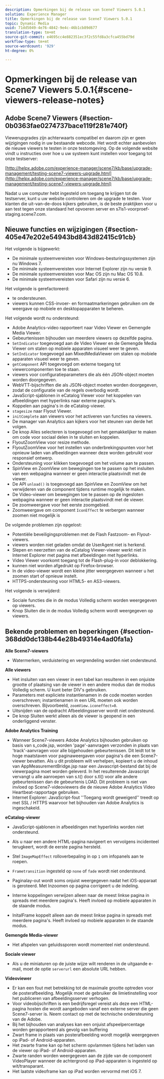 ```yaml
---
description: Opmerkingen bij de release van Scene7 Viewers 5.0.1
solution: Experience Manager
title: Opmerkingen bij de release van Scene7 Viewers 5.0.1
topic: Dynamic Media
uuid: 71dd5049-4e76-4842-9e4c-46b1cb89d677
translation-type: tm+mt
source-git-commit: e4695cc4e882351ec3f2c55fd8a3cfca455bd79d
workflow-type: tm+mt
source-wordcount: '929'
ht-degree: 0%

---
```



# Opmerkingen bij de release van Scene7 Viewers 5.0.1{#scene-viewers-release-notes}

## Adobe Scene7 Viewers {#section-0b0363fae0274737bace119f281e740f}

Viewerupgrades zijn achterwaarts compatibel en daarom zijn er geen wijzigingen nodig in uw bestaande webcode. Het wordt echter aanbevolen de nieuwe viewers te testen in onze testomgeving. Op de volgende website vindt u instructies over hoe u uw systeem kunt instellen voor toegang tot onze testserver:

[http://helpx.adobe.com/experience-manager/scene7/kb/base/upgrade-management/testing-scene7-viewers-upgrade.html](http://helpx.adobe.com/experience-manager/scene7/kb/base/upgrade-management/testing-scene7-viewers-upgrade.html)

Nadat u uw computer hebt ingesteld om toegang te krijgen tot de testserver, kunt u uw website controleren om de upgrade te testen. Voor klanten die uit-van-de-doos kijkers gebruiken, is de beste praktijken voor u aan test tegen onze standaard het opvoeren server en s7is1-voorproef-staging.scene7.com.

## Nieuwe functies en wijzigingen {#section-405e47e202e54943bd843d82415c91cb}

Het volgende is bijgewerkt:

* De minimale systeemvereisten voor Windows-besturingssystemen zijn nu Windows 7.
* De minimale systeemvereisten voor Internet Explorer zijn nu versie 9.
* De minimale systeemvereisten voor Mac OS zijn nu Mac OS 10.8.
* De minimale systeemvereisten voor Safari zijn nu versie 6.

Het volgende is gerefactoreerd:

* te ondersteunen.
* viewers kunnen CSS-invoer- en formaatmarkeringen gebruiken om de weergave op mobiele en desktopapparaten te beheren.

Het volgende wordt nu ondersteund:

* Adobe Analytics-video rapporteert naar Video Viewer en Gemengde Media Viewer.
* Gebeurtenissen bijhouden van meerdere viewers op dezelfde pagina.
* `SetIndicator` toegevoegd aan de Video Viewer en de Gemengde Media Viewer om stalen op mobiele apparaten visueel weer te geven.
* `SetIndicator` toegevoegd aan MixedMediaViewer om stalen op mobiele apparaten visueel weer te geven.
* `getComponent` API toegevoegd om externe toegang tot viewercomponenten toe te staan.
* viewers voor configuratieparameters die als één JSON-object moeten worden doorgegeven.
* WebVTT-bijschriften die als JSON-object moeten worden doorgegeven, zodat de configuratie van de regels overbodig wordt.
* JavaScript-sjablonen in eCatalog Viewer voor het koppelen van afbeeldingen met hyperlinks naar externe pagina&#39;s.
* Koppelen aan pagina&#39;s in de eCatalog-viewer.
* `stagesize` naar Flyout Viewer.
* `initComplete` aan viewers voor het activeren van functies na viewers.
* De manager van Analytics aan kijkers voor het steunen van derde het volgen.
* De knop Alles selecteren is toegevoegd om het gemakkelijker te maken om code voor sociaal delen in te sluiten en koppelen.
* FlyoutZoomView voor resize methode.
* FlyoutZoomView voor het instellen van onderbrekingspunten voor het opnieuw laden van afbeeldingen wanneer deze worden gebruikt voor responsief ontwerp.
* Ondersteuning voor klikken toegevoegd om het volume aan te passen.
* SpinView en ZoomView om bewegingen toe te passen op het insluiten van een webpagina wanneer er geen interactie plaatsvindt met de viewer.
* De API `unload()` is toegevoegd aan SpinView en ZoomView om het verwijderen van de component tijdens runtime mogelijk te maken.
* De Video-viewer om bewegingen toe te passen op de ingesloten webpagina wanneer er geen interactie plaatsvindt met de viewer.
* De zoomweergave voor het eerste zoomgebied.
* Zoomweergave om component `IconEffect` te verbergen wanneer zoomen niet mogelijk is

De volgende problemen zijn opgelost:

* Potentiële beveiligingsproblemen met de Flash Fastzoom- en Flyout-viewers.
* viewers worden niet geladen omdat de UserAgent niet is herkend.
* Slepen en neerzetten van de eCatalog Viewer-viewer werkt niet in Internet Explorer met pagina met afbeeldingen met hyperlinks.
* Video Viewer voorkomt toegang tot de Flash-plug-in voor deblokkering.
* kunnen niet worden afgedrukt op Firefox-browser.
* In de video-viewer wordt een kleine jitter weergegeven wanneer u het zoomen start of opnieuw instelt.
* HTTPS-ondersteuning voor HTML5- en AS3-viewers.

Het volgende is verwijderd:

* Sociale functies die in de modus Volledig scherm worden weergegeven op viewers.
* Knop Sluiten die in de modus Volledig scherm wordt weergegeven op viewers.

## Bekende problemen en beperkingen {#section-368dd0dc138b44e28b49314e4ad0fa1a}

**Alle Scene7-viewers**

* Watermerken, verduistering en vergrendeling worden niet ondersteund.

**Alle viewers**

* Het insluiten van een viewer in een tabel kan resulteren in een onjuiste grootte of plaatsing van de viewer in een andere modus dan de modus Volledig scherm. U kunt beter DIV&#39;s gebruiken.
* Parameters met expliciete instantienamen in de code moeten worden overschreven; instantienamen in een URL moeten ook worden overschreven. Bijvoorbeeld, `zoomView.iconeffect=0`.
* Uitsnijden van de opdracht Afbeeldingsserver wordt niet ondersteund.
* De knop Sluiten werkt alleen als de viewer is geopend in een onderliggend venster.

**Adobe Analytics Training**

* Wanneer Scene7-viewers Adobe Analytics bijhouden gebruiken op basis van s_code.jsp, worden &#39;page&#39;-aanvragen verzonden in plaats van &#39;track&#39;-aanvragen voor alle bijgehouden gebeurtenissen. Dit leidt tot te hoge maatstaven voor paginaweergaven voor pagina&#39;s die een Scene7-viewer bevatten. Als u dit probleem wilt verhelpen, kopieert u de inhoud van AppMeasurementBridge.jsp naar een Javascript-bestand dat bij de viewerpagina moet worden geleverd. In het resulterende Javascript vervangt u alle aanroepen van s.t() door s.tl() voor alle andere gebeurtenissen dan de gebeurtenis LOAD. Dit probleem is niet van invloed op Scene7-videoviewers die de nieuwe Adobe Analytics Video Heartbeat-rapportage gebruiken.
* Internet Explorer: JavaScript-fout &#39;&#39;Toegang wordt geweigerd&#39;&#39; treedt op met SSL / HTTPS waarvoor het bijhouden van Adobe Analytics is ingeschakeld.

**eCatalog-viewer**

* JavaScript-sjablonen in afbeeldingen met hyperlinks worden niet ondersteund.
* Als u naar een andere HTML-pagina navigeert en vervolgens incidenteel terugkeert, wordt de eerste pagina hersteld.
* Stel `ImageMapEffect` rolloverbepaling in op `1` om infopanels aan te roepen.

* `Frametransition` ingesteld op  `none` of  `fade` wordt niet ondersteund.

* Paginalay-out wordt soms onjuist weergegeven nadat het iOS-apparaat is geroteerd. Met Inzoomen op pagina corrigeert u de indeling.
* Interne koppelingen verwijzen alleen naar de meest linkse pagina in spreads met meerdere pagina&#39;s. Heeft invloed op mobiele apparaten in de staande modus.
* InitalFrame koppelt alleen aan de meest linkse pagina in spreads met meerdere pagina&#39;s. Heeft invloed op mobiele apparaten in de staande modus.

**Gemengde Media-viewer**

* Het afspelen van geluidssporen wordt momenteel niet ondersteund.

**Sociale viewer**

* Als u de miniaturen op de juiste wijze wilt renderen in de uitgaande e-mail, moet de optie `serverurl` een absolute URL hebben.

**Videoviewer**

* Er kan een fout met betrekking tot de maximale grootte optreden voor de posterafbeelding. Mogelijk moet de gebruiker de limietinstelling voor het publiceren van afbeeldingsserver verhogen.
* Voor videobijschriften is een bedrijfsregel vereist als deze een HTML-pagina hosten die wordt aangeboden vanaf een externe server die geen Scene7-server is. Neem contact op met de technische ondersteuning van de Adobe.
* Bij het bijhouden van analyses kan een onjuist afspeelpercentage worden gerapporteerd als gevolg van buffering
* Zwart frame in plaats van posterafbeelding wordt mogelijk weergegeven op iPad- of Android-apparaten.
* Het zwarte frame kan op het scherm opvlammen tijdens het laden van de viewer op iPad- of Android-apparaten.
* Zwarte randen worden weergegeven aan de zijde van de component VideoPlayer wanneer de achtergrond op iPad-apparaten is ingesteld op wit/transparant.
* Het laatste videoframe kan op iPad worden vervormd met iOS 7.

